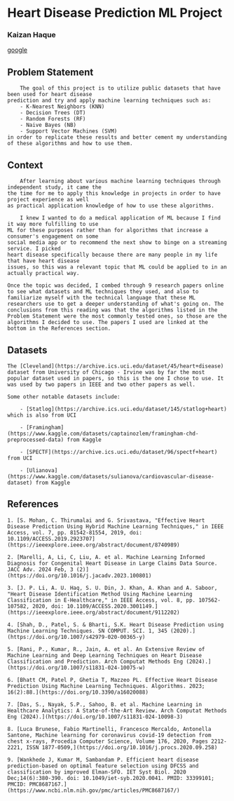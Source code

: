 # Heart Disease Prediction ML Project
### Kaizan Haque

[google](https://google.com)

## Problem Statement

        The goal of this project is to utilize public datasets that have been used for heart disease 
    prediction and try and apply machine learning techniques such as:
        - K-Nearest Neighbors (KNN)
        - Decision Trees (DT)
        - Random Forests (RF)
        - Naive Bayes (NB)
        - Support Vector Machines (SVM)
    in order to replicate these results and better cement my understanding of these algorithms and how to use them.


## Context

        After learning about various machine learning techniques through independent study, it came the
    the time for me to apply this knowledge in projects in order to have project experience as well
    as practical application knowledge of how to use these algorithms.  

        I knew I wanted to do a medical application of ML because I find it way more fulfilling to use
    ML for these purposes rather than for algorithms that increase a consumer's engagement on some
    social media app or to recommend the next show to binge on a streaming service. I picked
    heart disease specifically because there are many people in my life that have heart disease
    issues, so this was a relevant topic that ML could be applied to in an actually practical way.  

    Once the topic was decided, I combed through 9 research papers online to see what datasets and ML techniques they used, and also to familiarize myself with the technical language that these ML researchers use to get a deeper understanding of what's going on. The conclusions from this reading was that the algorithms listed in the Problem Statement were the most commonly tested ones, so those are the algorithms I decided to use. The papers I used are linked at the bottom in the References section.

## Datasets
    
    The [Cleveland](https://archive.ics.uci.edu/dataset/45/heart+disease) dataset from University of Chicago - Irvine was by far the most popular dataset used in papers, so this is the one I chose to use. It was used by two papers in IEEE and two other papers as well. 

    Some other notable datasets include:
        
        - [Statlog](https://archive.ics.uci.edu/dataset/145/statlog+heart) which is also from UCI

        - [Framingham](https://www.kaggle.com/datasets/captainozlem/framingham-chd-preprocessed-data) from Kaggle

        - [SPECTF](https://archive.ics.uci.edu/dataset/96/spectf+heart) from UCI

        - [Ulianova](https://www.kaggle.com/datasets/sulianova/cardiovascular-disease-dataset) from Kaggle



## References

    1. [S. Mohan, C. Thirumalai and G. Srivastava, "Effective Heart Disease Prediction Using Hybrid Machine Learning Techniques," in IEEE Access, vol. 7, pp. 81542-81554, 2019, doi: 10.1109/ACCESS.2019.2923707](https://ieeexplore.ieee.org/abstract/document/8740989)

    2. [Marelli, A, Li, C, Liu, A. et al. Machine Learning Informed Diagnosis for Congenital Heart Disease in Large Claims Data Source. JACC Adv. 2024 Feb, 3 (2)](https://doi.org/10.1016/j.jacadv.2023.100801)

    3. [J. P. Li, A. U. Haq, S. U. Din, J. Khan, A. Khan and A. Saboor, "Heart Disease Identification Method Using Machine Learning Classification in E-Healthcare," in IEEE Access, vol. 8, pp. 107562-107582, 2020, doi: 10.1109/ACCESS.2020.3001149.](https://ieeexplore.ieee.org/abstract/document/9112202)

    4. [Shah, D., Patel, S. & Bharti, S.K. Heart Disease Prediction using Machine Learning Techniques. SN COMPUT. SCI. 1, 345 (2020).](https://doi.org/10.1007/s42979-020-00365-y)

    5. [Rani, P., Kumar, R., Jain, A. et al. An Extensive Review of Machine Learning and Deep Learning Techniques on Heart Disease Classification and Prediction. Arch Computat Methods Eng (2024).](https://doi.org/10.1007/s11831-024-10075-w)

    6. [Bhatt CM, Patel P, Ghetia T, Mazzeo PL. Effective Heart Disease Prediction Using Machine Learning Techniques. Algorithms. 2023; 16(2):88.](https://doi.org/10.3390/a16020088)

    7. [Das, S., Nayak, S.P., Sahoo, B. et al. Machine Learning in Healthcare Analytics: A State-of-the-Art Review. Arch Computat Methods Eng (2024).](https://doi.org/10.1007/s11831-024-10098-3)
    
    8. [Luca Brunese, Fabio Martinelli, Francesco Mercaldo, Antonella Santone, Machine learning for coronavirus covid-19 detection from chest x-rays, Procedia Computer Science, Volume 176, 2020, Pages 2212-2221, ISSN 1877-0509,](https://doi.org/10.1016/j.procs.2020.09.258)

    9. [Wankhede J, Kumar M, Sambandam P. Efficient heart disease prediction-based on optimal feature selection using DFCSS and classification by improved Elman-SFO. IET Syst Biol. 2020 Dec;14(6):380-390. doi: 10.1049/iet-syb.2020.0041. PMID: 33399101; PMCID: PMC8687167.](https://www.ncbi.nlm.nih.gov/pmc/articles/PMC8687167/)
